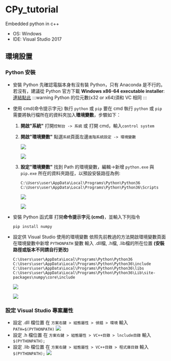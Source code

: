 CPy_tutorial
==
Embedded python in c++

* OS: Windows
* IDE: Visual Studio 2017

## 環境設置
### Python 安裝
* 安裝 Python
    先確認電腦本身有沒有裝 Python，只有 Anaconda 是不行的。若沒有，建議從 Python 官方下載 **Windows x86-64 executable installer**: [連結點此](https://www.python.org/downloads/windows/)
    :::warning
    Python 的位元數(x32 or x64)須和 VC 相同
    :::
* 使用 cmd(命令提示字元) 執行 `python` 或 `pip`
    要在 cmd 執行 `python` 或 `pip` 需要將執行檔所在的資料夾加入**環境變數**，步驟如下：
    1. **開啟"系統"**
        打開`控制台 -> 系統`
        或
        打開 cmd，輸入`control system`
        
    3. **開啟"環境變數"**
        點選`系統`頁面左邊`進階系統設定 -> 環境變數`
        
        ![](https://i.imgur.com/ujz1pmc.png)
        
        ![](https://i.imgur.com/rBoMuPX.png)

    4. **設定"環境變數"**
        找到 Path 的環境變數，編輯->新增 `python.exe` 與 `pip.exe` 所在的資料夾路徑，以預設安裝路徑為例:
        ```=
        C:\Users\user\AppData\Local\Programs\Python\Python36
        C:\Users\user\AppData\Local\Programs\Python\Python36\Scripts
        ```
        
        ![](https://i.imgur.com/bFIyQsX.png)
        
        ![](https://i.imgur.com/WA3DIEU.png)

* 安裝 Python 函式庫
    打開**命令提示字元 (cmd)**，並輸入下列指令
    ```shell
    pip install numpy
    ```
* 設定供 Visual Studio 使用的環境變數
    依照先前教過的方法開啟環境變數頁面
    在環境變數中新增 `PYTHONPATH` 變數
    輸入 .dll檔, .h檔, .lib檔的所在位置 **(安裝路徑或版本不同請自行更改)**
    ```=
    C:\Users\user\AppData\Local\Programs\Python\Python36
    C:\Users\user\AppData\Local\Programs\Python\Python36\include
    C:\Users\user\AppData\Local\Programs\Python\Python36\libs
    C:\Users\user\AppData\Local\Programs\Python\Python36\Lib\site-packages\numpy\core\include
    ```
    
    ![](https://i.imgur.com/ItuAfGC.png)

    ![](https://i.imgur.com/bicShJ2.png)
### 設定 Visual Studio 專案屬性
* 設定 .dll 檔位置
    在 ```方案右鍵 > 組態屬性 > 偵錯 > 環境``` 輸入```PATH=$(PYTHONPATH)```
    ![](https://i.imgur.com/kidKKBp.png)
* 設定 .h 檔位置
    在 ```方案右鍵 > 組態屬性 > VC++目錄 > lnclude目錄``` 輸入 ```$(PYTHONPATH);```
* 設定 .lib 檔位置
    在 ```方案右鍵 > 組態屬性 > VC++目錄 > 程式庫目錄``` 輸入 ```$(PYTHONPATH);```
    ![](https://i.imgur.com/yxTy1z2.png)
